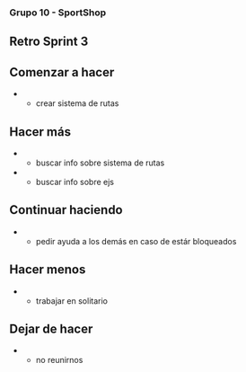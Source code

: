 ### Grupo 10 - SportShop

## Retro Sprint 3

## Comenzar a hacer

- - crear sistema de rutas

## Hacer más

- - buscar info sobre sistema de rutas
- - buscar info sobre ejs

## Continuar haciendo

- - pedir ayuda a los demás en caso de estár bloqueados

## Hacer menos

- - trabajar en solitario

## Dejar de hacer

- - no reunirnos
